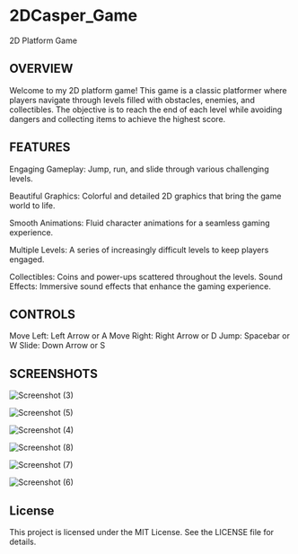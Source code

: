 # 2DCasper_Game
2D Platform Game

## OVERVIEW

Welcome to my 2D platform game! This game is a classic platformer where players navigate through levels filled with obstacles, enemies, and collectibles. The objective is to reach the end of each level while avoiding dangers and collecting items to achieve the highest score.

## FEATURES

Engaging Gameplay: Jump, run, and slide through various challenging levels.

Beautiful Graphics: Colorful and detailed 2D graphics that bring the game world to life.

Smooth Animations: Fluid character animations for a seamless gaming experience.

Multiple Levels: A series of increasingly difficult levels to keep players engaged.

Collectibles: Coins and power-ups scattered throughout the levels.
Sound Effects: Immersive sound effects that enhance the gaming experience.

## CONTROLS

Move Left: Left Arrow or A
Move Right: Right Arrow or D
Jump: Spacebar or W
Slide: Down Arrow or S

## SCREENSHOTS

![Screenshot (3)](https://github.com/RahulNair2004/2DCasper_Game/assets/174892063/16107fcd-ccf9-459e-85eb-b6156a08bed0)

![Screenshot (5)](https://github.com/RahulNair2004/2DCasper_Game/assets/174892063/9b4ae36e-2ca8-4b63-9d4d-8a15910944db)

![Screenshot (4)](https://github.com/RahulNair2004/2DCasper_Game/assets/174892063/f554388d-3b6a-4df6-9b7c-9f9b28daf3ad)

![Screenshot (8)](https://github.com/RahulNair2004/2DCasper_Game/assets/174892063/f64d0341-288f-411c-9be6-dfbba5c0dd36)

![Screenshot (7)](https://github.com/RahulNair2004/2DCasper_Game/assets/174892063/ed5775fa-7f7d-4bdf-8a74-16b8ed6ff98d)

![Screenshot (6)](https://github.com/RahulNair2004/2DCasper_Game/assets/174892063/8d010eb4-d10c-43c3-8a4a-2484e81341c4)

## License

This project is licensed under the MIT License. See the LICENSE file for details.
